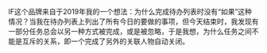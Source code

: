 IF这个品牌来自于2019年我的一个想法：为什么完成待办列表时没有“如果”这种情况？当我在待办列表上列出了所有今日的要做的事项，但今天结束时，我发现有一部分任务总会以另一种方式被完成，或是被忽略，于是我想，为什么任务之间不能是互斥的关系，即一个完成了另外的关联人物自动关闭。